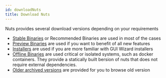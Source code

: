 ```yaml
---
id: downloadNuts
title: Download Nuts
---
```



Nuts provides several download versions depending on your requirements

* [Stable Binaries](#downloadStable) or Recommended Binaries are used in most of the cases
* [Preview Binaries](#downloadPreview) are used if you want to benefit of all new features
* [Installers](#downloadInstaller) are used if you are more familiar with GUI Wizard installers
* [Offline Binaries](#downloadAppFull) are used critical or isolated systems, such as docker containers. They provide a statically built bersion of nuts that does not require external dependencies.
* [Older archived versions](#downloadArchive) are provided for you to browse old version
